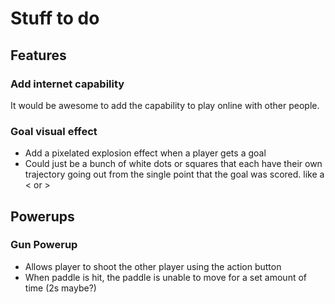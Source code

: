 # Stuff to do

## Features

### Add internet capability

It would be awesome to add the capability to play online with other people.

### Goal visual effect

- Add a pixelated explosion effect when a player gets a goal
- Could just be a bunch of white dots or squares that each have their own trajectory going out from the single point that the goal was scored. like a < or >

## Powerups

### Gun Powerup

- Allows player to shoot the other player using the action button
- When paddle is hit, the paddle is unable to move for a set amount of time (2s maybe?)
